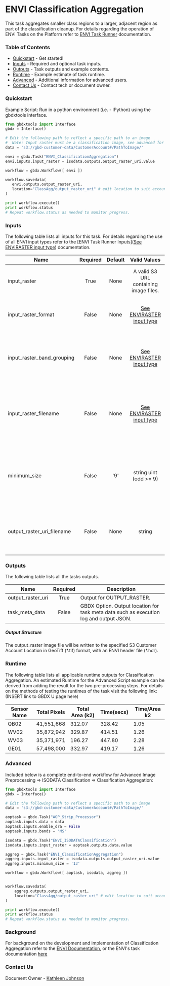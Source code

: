 
# ENVI Classification Aggregation

This task aggregates smaller class regions to a larger, adjacent region as part of the classification cleanup.
For details regarding the operation of ENVI Tasks on the Platform refer to [ENVI Task Runner](https://github.com/TDG-Platform/docs/blob/master/ENVI_Task_Runner_Inputs.md) documentation.

### Table of Contents

- [Quickstart](#quickstart) - Get started!
- [Inputs](#inputs) - Required and optional task inputs.
- [Outputs](#outputs) - Task outputs and example contents.
- [Runtime](#runtime) - Example estimate of task runtime.
- [Advanced](#advanced) - Additional information for advanced users.
- [Contact Us](#contact-us) - Contact tech or document owner.



### Quickstart

Example Script: Run in a python environment (i.e. - IPython) using the gbdxtools interface.

 ```python
from gbdxtools import Interface
gbdx = Interface()

# Edit the following path to reflect a specific path to an image
#  Note: Input raster must be a classification image, see advanced for example
data = 's3://gbd-customer-data/CustomerAccount#/PathToImage/'

envi = gbdx.Task("ENVI_ClassificationAggregation")
envi.inputs.input_raster = isodata.outputs.output_raster_uri.value

workflow = gbdx.Workflow([ envi ])

workflow.savedata(
    envi.outputs.output_raster_uri, 
    location="ClassAgg/output_raster_uri" # edit location to suit account
)

print workflow.execute()
print workflow.status
# Repeat workflow.status as needed to monitor progress.
 ```



### Inputs
The following table lists all inputs for this task. For details regarding the use of all ENVI input types refer to the [ENVI Task Runner Inputs]([See ENVIRASTER input type](https://github.com/TDG-Platform/docs/blob/master/ENVI_Task_Runner_Inputs.md)) documentation.

| Name                       | Required | Default |               Valid Values               | Description                              |
| -------------------------- | :------: | :-----: | :--------------------------------------: | ---------------------------------------- |
| input_raster               |   True   |  None   |  A valid S3 URL containing image files.  | Specify a raster from which to run the task. -- Value Type: ENVIRASTER |
| input_raster_format        |  False   |  None   | [See ENVIRASTER input type](https://github.com/TDG-Platform/docs/blob/master/ENVI_Task_Runner_Inputs.md) | Provide the format of the image, for example: landsat-8. -- Value Type: STRING |
| input_raster_band_grouping |  False   |  None   | [See ENVIRASTER input type](https://github.com/TDG-Platform/docs/blob/master/ENVI_Task_Runner_Inputs.md) | Provide the name of the band grouping to be used in the task, ie - panchromatic. -- Value Type: STRING |
| input_raster_filename      |  False   |  None   | [See ENVIRASTER input type](https://github.com/TDG-Platform/docs/blob/master/ENVI_Task_Runner_Inputs.md) | Provide the explicit relative raster filename that ENVI will open. This overrides any file lookup in the task runner. -- Value Type: STRING |
| minimum_size               |  False   |   '9'   |          string uint (odd >= 9)          | Specify the aggregate minimum size in pixels. Regions with a size of this value or smaller are aggregated to an adjacent, larger region. -- Value Type: UINT |
| output_raster_uri_filename |  False   |  None   |                  string                  | Specify a string with the fully-qualified path and filename for OUTPUT_RASTER. -- Value Type: STRING |

### Outputs
The following table lists all the tasks outputs.

| Name              | Required | Description                              |
| ----------------- | :------: | ---------------------------------------- |
| output_raster_uri |   True   | Output for OUTPUT_RASTER.                |
| task_meta_data    |  False   | GBDX Option. Output location for task meta data such as execution log and output JSON. |

##### Output Structure

The output_raster image file will be written to the specified S3 Customer Account Location in GeoTiff (\*.tif) format, with an ENVI header file (\*.hdr).



### Runtime

The following table lists all applicable runtime outputs for Classification Aggregation. An estimated Runtime for the Advanced Script example can be derived from adding the result for the two pre-processing steps. For details on the methods of testing the runtimes of the task visit the following link:(INSERT link to GBDX U page here)

| Sensor Name | Total Pixels | Total Area (k2) | Time(secs) | Time/Area k2 |
| ----------- | :----------: | --------------- | ---------- | ------------ |
| QB02        |  41,551,668  | 312.07          | 328.42     | 1.05         |
| WV02        |  35,872,942  | 329.87          | 414.51     | 1.26         |
| WV03        |  35,371,971  | 196.27          | 447.80     | 2.28         |
| GE01        |  57,498,000  | 332.97          | 419.17     | 1.26         |


### Advanced

Included below is a complete end-to-end workflow for Advanced Image Preprocessing => ISODATA Classification => Classification Aggregation:

```python
from gbdxtools import Interface
gbdx = Interface()

# Edit the following path to reflect a specific path to an image
data = 's3://gbd-customer-data/CustomerAccount#/PathToImage/'

aoptask = gbdx.Task("AOP_Strip_Processor") 
aoptask.inputs.data = data
aoptask.inputs.enable_dra = False
aoptask.inputs.bands = 'MS'

isodata = gbdx.Task("ENVI_ISODATAClassification")
isodata.inputs.input_raster = aoptask.outputs.data.value

aggreg = gbdx.Task("ENVI_ClassificationAggregation")
aggreg.inputs.input_raster = isodata.outputs.output_raster_uri.value
aggreg.inputs.minimum_size = '13'

workflow = gbdx.Workflow([ aoptask, isodata, aggreg ])


workflow.savedata(
    aggreg.outputs.output_raster_uri,
    location="ClassAgg/output_raster_uri" # edit location to suit account
)

print workflow.execute()
print workflow.status
# Repeat workflow.status as needed to monitor progress.
```



### Background

For background on the development and implementation of Classification Aggregation refer to the [ENVI Documentation](https://www.harrisgeospatial.com/docs/classificationtutorial.html), or the ENVI's task documentation [here](https://www.harrisgeospatial.com/docs/ENVIClassificationAggregationTask.html)


### Contact Us
Document Owner - [Kathleen Johnson](kajohnso@digitalglobe.com)
